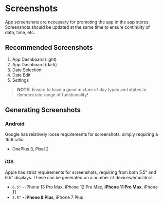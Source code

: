 # Screenshots

App screenshots are necessary for promoting the app in the app stores. Screenshots should be updated at the same time to ensure continuity of data, time, etc.

## Recommended Screenshots

1. App Dashboard (light)
2. App Dashboard (dark)
3. Date Selection
4. Date Edit
5. Settings

> **NOTE:** Ensure to have a good mixture of day types and states to demonstrate range of functionality!

## Generating Screenshots

### Android

Google has relatively loose requirements for screenshots, simply requiring a 16:9 ratio.

- OnePlus 3, Pixel 2

### iOS

Apple has strict requirements for screenshots, requiring from both 5.5" and 6.5" displays. These can be generated on a number of devices/emulators:

- `6.5"` - iPhone 13 Pro Max, iPhone 12 Pro Max, **iPhone 11 Pro Max**, iPhone 11
- `5.5"` - **iPhone 8 Plus**, iPhone 7 Plus
